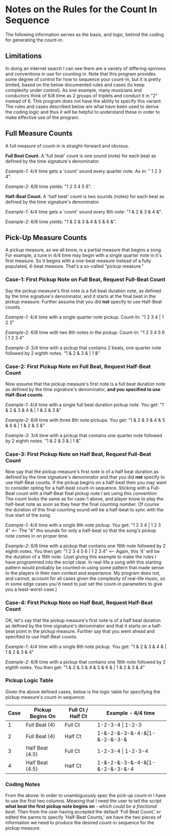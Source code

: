 # Notes on the Rules for the Count In Sequence

The following information serves as the basis, and logic, behind the coding for generating the count-in.

## Limitations

In doing an internet search I can see there are a variety of differing opinions and conventions in use for counting in. Note that this program provides some degree of control for how to sequence your count-in, but it is pretty limited, based on the below documented rules and cases (to keep complexity under control). As one example, many musicians and conductors think of 6/8 time as 2 groups of triplets and conduct it in "2" instead of 6. This program does not have the ability to specify this variant. The rules and cases described below are what have been used to derive the coding logic and thus it will be helpful to understand these in order to make effective use of the program.

## Full Measure Counts

A full measure of count-in is straight-forward and obvious.

**Full Beat Count**. A 'full beat' count is one sound (note) for each beat as defined by the time signature's denominator. 

*Example-1*: 4/4 time gets a 'count' sound every quarter note. As in: " 1 2 3 4". 

*Example-2*: 6/8 time yields: "1 2 3 4 5 6".

**Half-Beat Count**. A 'half beat' count is two sounds (notes) for each beat as defined by the time signature's denominator. 

*Example-1*: 4/4 time gets a 'count' sound every 8th note: "1 & 2 & 3 & 4 &".

*Example-2*: 6/8 time yields: "1 & 2 & 3 & 4 & 5 & 6 &".

## Pick-Up Measure Counts

A pickup measure, as we all know, is a partial measure that begins a song. For example, a tune in 4/4 time may begin with a single quarter note in it's first measure. So it begins with a one-beat measure instead of a fully populated, 4-beat measure. That's a so-called "pickup measure."

### Case-1: First Pickup Note on Full Beat, Request Full-Beat Count

Say the pickup measure's first note is a full beat duration note,  as defined by the time signature's denominator, and it starts at the final beat in the pickup measure. Further assume that you did **not** specify to use Half-Beat counts.

*Example-1*: 4/4 time with a single quarter note pickup. Count-In: "1 2 3 4 | 1 2 3"

*Example-2*: 6/8 time with two 8th notes in the pickup. Count-In: "1 2 3 4 5 6 | 1 2 3 4"

*Example-3*: 3/4 time with a pickup that contains 2 beats, one quarter note followed by 2 eighth notes. “1 & 2 & 3 & | 1 &”

### Case-2: First Pickup Note on Full Beat, Request Half-Beat Count

Now assume that the pickup measure's first note is a full beat duration note as defined by the time signature's denominator, **and you specified to use Half-Beat counts**.

*Example-1*: 4/4 time with a single full beat duration pickup note. You get: "1 & 2 & 3 & 4 & | 1 & 2 & 3 &"

*Example-2*: 6/8 time with three 8th note pickups. You get: "1 & 2 & 3 & 4 & 5 & 6 & | 1 & 2 & 3 &"

*Example-3*: 3/4 time with a pickup that contains one quarter note followed by 2 eighth notes. "1 & 2 & 3 & | 1 &"

### Case-3: First Pickup Note on Half Beat, Request Full-Beat Count

Now say that the pickup measure's first note is of a half beat duration as defined by the time signature's denominator and that you did **not** specify to use Half-Beat counts. If the pickup begins on a half-beat then you may want to consider opting for a half-beat count-in sequence. Sticking with a Full-Beat count with a Half-Beat final pickup note I am using this convention: The count looks the same as for case-1 above, and player know to play the half-beat note as soon as they hear the final counting number. Of course the duration of this final counting sound will be a half-beat to sync with the true start of the song.

*Example-1*: 4/4 time with a single 8th note pickup. You get: "1 2 3 4 | 1 2 3 4" <-- The "4" tho sounds for only a half-beat so that the song's pickup note comes in on proper time.

*Example-2*: 6/8 time with a pickup that contains one 16th note followed by 2 eighth notes. You then get: "1 2 3 4 5 6 | 1 2 3 4" <-- Again, this '4' will be the duration of a 16th note. (Just giving this example to make the rules I have programmed into the script clear. In real-life a song with this starting pattern would probably be counted-in using some pattern that made sense to the players in their own context and experience. My program does not, and cannot, account for all cases given the complexity of real-life music, so in some edge cases you'd need to just set the count-in parameters to give you a least-worst-case.)

### Case-4: First Pickup Note on Half Beat, Request Half-Beat Count

OK, let's say that the pickup measure's first note is of a half beat duration as defined by the time signature's denominator and that it starts on a half-beat point in the pickup measure. Further say that you went ahead and specified to use Half-Beat counts.

*Example-1*:  4/4 time with a single 8th note pickup. You get: "1 & 2 & 3 & 4 & | 1 & 2 & 3 & 4"

*Example-2*: 6/8 time with a pickup that contains one 16th note followed by 2 eighth notes. You then get: "1 & 2 & 3 & 4 & 5 & 6 & | 1 & 2 & 3 & 4"

### Pickup Logic Table

Given the above defined cases, below is the logic table for specifying the pickup measure's count-in sequence:

| Case | Pickup Begins On | Full Ct / Half Ct | Example - 4/4 time             |
| ---- | ---------------- | ----------------- | ------------------------------ |
| 1    | Full Beat (4)    | Full Ct           | 1-2-3-4 \| 1-2-3               |
| 2    | Full Beat (4)    | Half Ct           | 1-&-2-&-3-&-4-&\|1-&-2-&-3-&   |
| 3    | Half Beat (4.5)  | Full Ct           | 1-2-3-4 \| 1-2-3-4             |
| 4    | Half Beat (4.5)  | Half Ct           | 1-&-2-&-3-&-4-&\|1-&-2-&-3-&-4 |


### Coding Notes

From the above: In order to unambiguously spec the pick-up count-in I have to use the first two columns. Meaning that I need the user to tell the script **what beat the first pickup note begins on** - *which could be a fractional beat*. Then from the user having accepted the default 'Full Beat Count,' or edited the parms to specify 'Half-Beat Counts,' we have the two pieces of information we need to produce the desired count-in sequence for the pickup measure.
